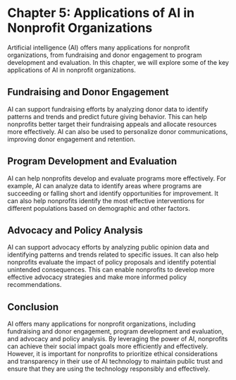 Chapter 5: Applications of AI in Nonprofit Organizations
========================================================

Artificial intelligence (AI) offers many applications for nonprofit organizations, from fundraising and donor engagement to program development and evaluation. In this chapter, we will explore some of the key applications of AI in nonprofit organizations.

Fundraising and Donor Engagement
--------------------------------

AI can support fundraising efforts by analyzing donor data to identify patterns and trends and predict future giving behavior. This can help nonprofits better target their fundraising appeals and allocate resources more effectively. AI can also be used to personalize donor communications, improving donor engagement and retention.

Program Development and Evaluation
----------------------------------

AI can help nonprofits develop and evaluate programs more effectively. For example, AI can analyze data to identify areas where programs are succeeding or falling short and identify opportunities for improvement. It can also help nonprofits identify the most effective interventions for different populations based on demographic and other factors.

Advocacy and Policy Analysis
----------------------------

AI can support advocacy efforts by analyzing public opinion data and identifying patterns and trends related to specific issues. It can also help nonprofits evaluate the impact of policy proposals and identify potential unintended consequences. This can enable nonprofits to develop more effective advocacy strategies and make more informed policy recommendations.

Conclusion
----------

AI offers many applications for nonprofit organizations, including fundraising and donor engagement, program development and evaluation, and advocacy and policy analysis. By leveraging the power of AI, nonprofits can achieve their social impact goals more efficiently and effectively. However, it is important for nonprofits to prioritize ethical considerations and transparency in their use of AI technology to maintain public trust and ensure that they are using the technology responsibly and effectively.
